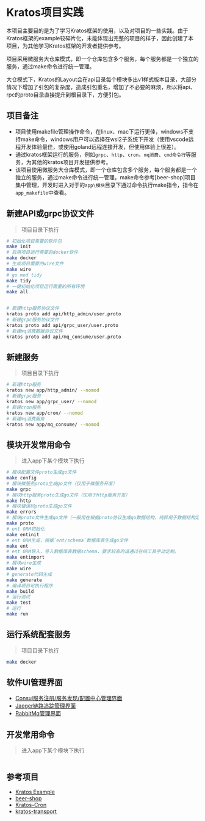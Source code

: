 # Kratos项目实践

本项目主要目的是为了学习Kratos框架的使用，以及对项目的一些实践。由于Kratos框架的example较碎片化，未能体现出完整的项目的样子，因此创建了本项目，为其他学习Kratos框架的开发者提供参考。

项目采用微服务大仓库模式，即一个仓库包含多个服务，每个服务都是一个独立的服务，通过make命令进行统一管理。

大仓模式下，Kratos的Layout会在api目录每个模块多出v1样式版本目录，大部分情况下增加了引包的复杂度，造成引包重名，增加了不必要的麻烦，所以将api、rpc的proto目录直接提升到根目录下，方便引包。

## 项目备注
- 项目使用makefile管理操作命令，在linux、mac下运行更佳，windows不支持make命令，windows用户可以选择在wsl2子系统下开发（使用vscode远程开发体验最佳，或使用goland远程连接开发，但使用体验上很差）。
- 通过kratos框架运行的服务，例如`grpc`、`http`、`cron`、`mq消费`、`cmd命令行`等服务，为其他的kratos项目开发提供参考。
- 该项目使用微服务大仓库模式，即一个仓库包含多个服务，每个服务都是一个独立的服务，通过make命令进行统一管理，make命令参考[beer-shop]项目集中管理，开发时进入对于的`app\模块`目录下通过命令执行make指令，指令在`app_makefile`中查看。

## 新建API或grpc协议文件
> 项目目录下执行
```bash
# 初始化项目需要的软件包
make init
# 启用项目运行需要的docker软件
make docker
# 生成项目需要的wire文件
make wire
# go mod tidy
make tidy
# 一键初始化项目运行需要的所有环境
make all


# 新建http服务协议文件
kratos proto add api/http_admin/user.proto
# 新建grpc服务协议文件
kratos proto add api/grpc_user/user.proto
# 新建mq消费数据协议文件
kratos proto add api/mq_consume/user.proto
```

## 新建服务
> 项目目录下执行
```bash
# 新建http服务
kratos new app/http_admin/ --nomod
# 新建grpc服务
kratos new app/grpc_user/ --nomod
# 新建cron服务
kratos new app/cron/ --nomod
# 新建mq消费服务
kratos new app/mq_consume/ --nomod
```

## 模块开发常用命令
> 进入app下某个模块下执行
```bash
# 模块配置文件proto生成go文件
make config
# 模块微服务proto生成go文件（仅用于微服务开发）
make grpc
# 模块http服务proto生成go文件（仅用于http服务开发）
make http
# 模块错误码proto生成go文件
make errors
# 模块proto文件生成go文件（一般用在根据proto协议生成go数据结构，纯粹用于数据结构定义）
make proto
# ent ORM初始化
make entinit
# ent ORM生成，根据`ent/schema`数据库表生成go文件
make ent
# ent ORM导入，导入数据库表数据schema，要求较高的请通过在线工具手动定制。
make entimport
# 模块wire生成
make wire
# generate代码生成
make generate
# 编译项目可执行程序
make build
# 运行测试
make test
# 运行
make run
```

## 运行系统配套服务
> 项目目录下执行
```bash
make docker
```

## 软件UI管理界面
- [Consul服务注册/服务发现/配置中心管理界面](http://127.0.0.1:8500/)
- [Jaeger链路追踪管理界面](http://127.0.0.1:16686/)
- [RabbitMq管理界面](http://127.0.0.1:15672/)

## 开发常用命令
> 进入app下某个模块下执行
```bash

```

## 参考项目
- [Kratos Example](https://github.com/go-kratos/examples)
- [beer-shop](https://github.com/go-kratos/beer-shop)
- [Kratos-Cron](https://github.com/igo9go/kratos-cron)
- [kratos-transport](https://github.com/tx7do/kratos-transport)